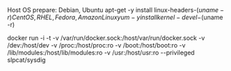 Host OS prepare:
Debian, Ubuntu
apt-get -y install linux-headers-$(uname -r)
CentOS, RHEL, Fedora, Amazon Linux
yum -y install kernel-devel-$(uname -r)

docker run -i -t -v /var/run/docker.sock:/host/var/run/docker.sock -v /dev:/host/dev -v /proc:/host/proc:ro -v /boot:/host/boot:ro -v /lib/modules:/host/lib/modules:ro -v /usr:/host/usr:ro --privileged slpcat/sysdig
